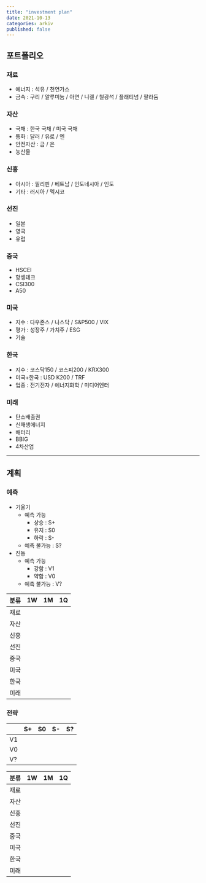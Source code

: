 ```yaml
---
title: "investment plan"
date: 2021-10-13
categories: arkiv
published: false
---
```


## 포트폴리오

### 재료
- 에너지 : 석유 / 천연가스
- 금속 : 구리 / 알루미늄 / 아연 / 니켈 / 철광석 / 플래티넘 / 팔라듐

### 자산
- 국채 : 한국 국채 / 미국 국채
- 통화 : 달러 / 유로 / 엔
- 안전자산 : 금 / 은
- 농산물

### 신흥
- 아시아 : 필리핀 / 베트남 / 인도네시아 / 인도
- 기타 : 러시아 / 멕시코

### 선진
- 일본
- 영국
- 유럽

### 중국
- HSCEI
- 항셍테크
- CSI300
- A50

### 미국
- 지수 : 다우존스 / 나스닥 / S&P500 / VIX
- 평가 : 성장주 / 가치주 / ESG
- 기술

### 한국
- 지수 : 코스닥150 / 코스피200 / KRX300
- 미국+한국 : USD K200 / TRF
- 업종 : 전기전자 / 에너지화학 / 미디어엔터

### 미래
- 탄소배출권
- 신재생에너지
- 배터리
- BBIG
- 4차산업

***

## 계획

### 예측

- 기울기
  - 예측 가능
    - 상승 : S+
    - 유지 : S0
    - 하락 : S-
  - 예측 불가능 : S?
- 진동
  - 예측 가능
    - 강함 : V1
    - 약함 : V0
  - 예측 불가능 : V?

| 분류    | 1W     | 1M     | 1Q     |
| :-:    | :-:    | :-:    | :-:    |
| 재료    |        |        |        |
| 자산    |        |        |        |
| 신흥    |        |        |        |
| 선진    |        |        |        |
| 중국    |        |        |        |
| 미국    |        |        |        |
| 한국    |        |        |        |
| 미래    |        |        |        |

### 전략

|        | S+     | S0     | S-     | S?     |
| -      | -      | -      | -      | -      |
| V1     |        |        |        |        |
| V0     |        |        |        |        |
| V?     |        |        |        |        |

| 분류    | 1W     | 1M     | 1Q     |
| :-:    | :-:    | :-:    | :-:    |
| 재료    |        |        |        |
| 자산    |        |        |        |
| 신흥    |        |        |        |
| 선진    |        |        |        |
| 중국    |        |        |        |
| 미국    |        |        |        |
| 한국    |        |        |        |
| 미래    |        |        |        |
